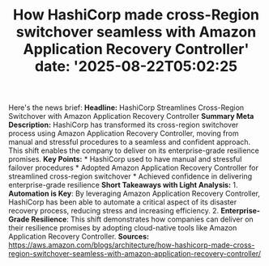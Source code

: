 ﻿---
title: "How HashiCorp made cross-Region switchover seamless with Amazon Application Recovery Controller'
date: '2025-08-22T05:02:25"
category: "Markets"
summary: ""
slug: "how hashicorp made crossregion switchover seamless with amaz"
source_urls:
  - "https://aws.amazon.com/blogs/architecture/how-hashicorp-made-cross-region-switchover-seamless-with-amazon-application-recovery-controller/"
seo:
  title: "How HashiCorp made cross-Region switchover seamless with Amazon Application Recovery Controller | Hash n Hedge'
  description: '"
  keywords: ["news", "markets", "brief"]
---
Here's the news brief:  **Headline:** HashiCorp Streamlines Cross-Region Switchover with Amazon Application Recovery Controller  **Summary Meta Description:** HashiCorp has transformed its cross-region switchover process using Amazon Application Recovery Controller, moving from manual and stressful procedures to a seamless and confident approach. This shift enables the company to deliver on its enterprise-grade resilience promises.  **Key Points:**  * HashiCorp used to have manual and stressful failover procedures * Adopted Amazon Application Recovery Controller for streamlined cross-region switchover * Achieved confidence in delivering enterprise-grade resilience  **Short Takeaways with Light Analysis:**  1. **Automation is Key**: By leveraging Amazon Application Recovery Controller, HashiCorp has been able to automate a critical aspect of its disaster recovery process, reducing stress and increasing efficiency. 2. **Enterprise-Grade Resilience**: This shift demonstrates how companies can deliver on their resilience promises by adopting cloud-native tools like Amazon Application Recovery Controller.  **Sources:** https://aws.amazon.com/blogs/architecture/how-hashicorp-made-cross-region-switchover-seamless-with-amazon-application-recovery-controller/ 

